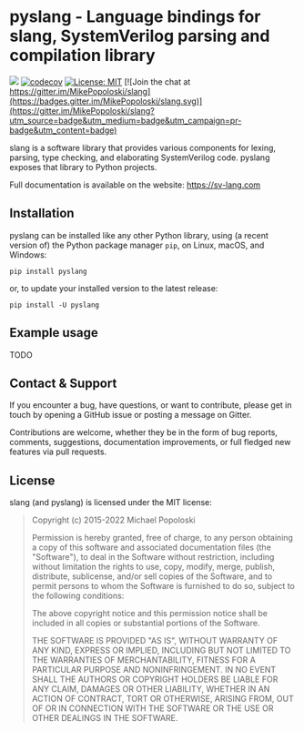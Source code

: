 # pyslang - Language bindings for slang, SystemVerilog parsing and compilation library

![](https://github.com/MikePopoloski/slang/workflows/CI%20Build/badge.svg)
[![codecov](https://codecov.io/gh/MikePopoloski/slang/branch/master/graph/badge.svg)](https://codecov.io/gh/MikePopoloski/slang)
[![License: MIT](https://img.shields.io/badge/License-MIT-yellow.svg)](https://github.com/MikePopoloski/slang/blob/master/LICENSE)
[![Join the chat at https://gitter.im/MikePopoloski/slang](https://badges.gitter.im/MikePopoloski/slang.svg)](https://gitter.im/MikePopoloski/slang?utm_source=badge&utm_medium=badge&utm_campaign=pr-badge&utm_content=badge)

slang is a software library that provides various components for lexing, parsing, type checking, and elaborating SystemVerilog code. pyslang exposes that library
to Python projects.

Full documentation is available on the website: https://sv-lang.com

## Installation
pyslang can be installed like any other Python library, using (a recent version of) the Python package manager `pip`, on Linux, macOS, and Windows:
```
pip install pyslang
```
or, to update your installed version to the latest release:
```
pip install -U pyslang
```

## Example usage

TODO

## Contact & Support

If you encounter a bug, have questions, or want to contribute, please get in touch by opening a GitHub issue or posting a message on Gitter.

Contributions are welcome, whether they be in the form of bug reports, comments, suggestions, documentation improvements, or full fledged new features via pull requests.

## License

slang (and pyslang) is licensed under the MIT license:

>   Copyright (c) 2015-2022 Michael Popoloski
>
>   Permission is hereby granted, free of charge, to any person obtaining a copy
>   of this software and associated documentation files (the "Software"), to deal
>   in the Software without restriction, including without limitation the rights
>   to use, copy, modify, merge, publish, distribute, sublicense, and/or sell
>   copies of the Software, and to permit persons to whom the Software is
>   furnished to do so, subject to the following conditions:
>
>   The above copyright notice and this permission notice shall be included in
>   all copies or substantial portions of the Software.
>
>   THE SOFTWARE IS PROVIDED "AS IS", WITHOUT WARRANTY OF ANY KIND, EXPRESS OR
>   IMPLIED, INCLUDING BUT NOT LIMITED TO THE WARRANTIES OF MERCHANTABILITY,
>   FITNESS FOR A PARTICULAR PURPOSE AND NONINFRINGEMENT. IN NO EVENT SHALL THE
>   AUTHORS OR COPYRIGHT HOLDERS BE LIABLE FOR ANY CLAIM, DAMAGES OR OTHER
>   LIABILITY, WHETHER IN AN ACTION OF CONTRACT, TORT OR OTHERWISE, ARISING FROM,
>   OUT OF OR IN CONNECTION WITH THE SOFTWARE OR THE USE OR OTHER DEALINGS IN
>   THE SOFTWARE.
